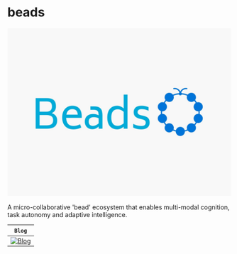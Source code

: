 # beads

<div align="center">
  <img src="images/beads-logo.jpeg">
</div>


A micro-collaborative 'bead' ecosystem that enables multi-modal cognition, task autonomy and adaptive intelligence.

| **`Blog`**                                                                          |
|-------------------------------------------------------------------------------------|
| [![Blog](https://img.shields.io/badge/Quick-Read-blue)](https://xipher19.github.io) |
